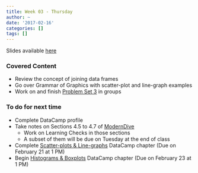 ```yaml
---
title: Week 03 - Thursday
author: ~
date: '2017-02-16'
categories: []
tags: []
---
```


Slides available [here](http://ismayc.github.io/soc301_s2017/slides/slide_deck.html#week03th)

### Covered Content
- Review the concept of joining data frames
- Go over Grammar of Graphics with scatter-plot and line-graph examples
- Work on and finish [Problem Set 3](https://ismayc.github.io/soc301_s2017/problem-sets/#ps3) in groups

### To do for next time
- Complete DataCamp profile
- Take notes on Sections 4.5 to 4.7 of [ModernDive](http://moderndive.com)
    - Work on Learning Checks in those sections
    - A subset of them will be due on Tuesday at the end of class
- Complete  [Scatter-plots & Line-graphs](https://campus.datacamp.com/courses/effective-data-storytelling-using-the-tidyverse/scatter-plots-line-graphs?ex=1) DataCamp chapter (Due on February 21 at 1 PM)
- Begin [Histograms & Boxplots](https://campus.datacamp.com/courses/effective-data-storytelling-using-the-tidyverse/histograms-boxplots?ex=1) DataCamp chapter (Due on February 23 at 1 PM)
